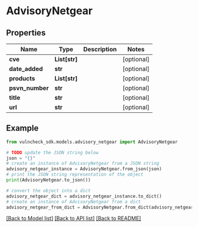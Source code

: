 # AdvisoryNetgear


## Properties

Name | Type | Description | Notes
------------ | ------------- | ------------- | -------------
**cve** | **List[str]** |  | [optional] 
**date_added** | **str** |  | [optional] 
**products** | **List[str]** |  | [optional] 
**psvn_number** | **str** |  | [optional] 
**title** | **str** |  | [optional] 
**url** | **str** |  | [optional] 

## Example

```python
from vulncheck_sdk.models.advisory_netgear import AdvisoryNetgear

# TODO update the JSON string below
json = "{}"
# create an instance of AdvisoryNetgear from a JSON string
advisory_netgear_instance = AdvisoryNetgear.from_json(json)
# print the JSON string representation of the object
print(AdvisoryNetgear.to_json())

# convert the object into a dict
advisory_netgear_dict = advisory_netgear_instance.to_dict()
# create an instance of AdvisoryNetgear from a dict
advisory_netgear_from_dict = AdvisoryNetgear.from_dict(advisory_netgear_dict)
```
[[Back to Model list]](../README.md#documentation-for-models) [[Back to API list]](../README.md#documentation-for-api-endpoints) [[Back to README]](../README.md)


